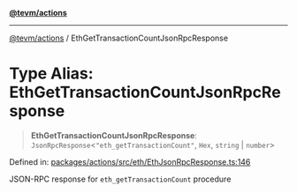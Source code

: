 [**@tevm/actions**](../README.md)

***

[@tevm/actions](../globals.md) / EthGetTransactionCountJsonRpcResponse

# Type Alias: EthGetTransactionCountJsonRpcResponse

> **EthGetTransactionCountJsonRpcResponse**: `JsonRpcResponse`\<`"eth_getTransactionCount"`, `Hex`, `string` \| `number`\>

Defined in: [packages/actions/src/eth/EthJsonRpcResponse.ts:146](https://github.com/evmts/tevm-monorepo/blob/main/packages/actions/src/eth/EthJsonRpcResponse.ts#L146)

JSON-RPC response for `eth_getTransactionCount` procedure
